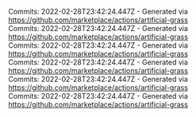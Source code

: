 Commits: 2022-02-28T23:42:24.447Z - Generated via https://github.com/marketplace/actions/artificial-grass
<br>
Commits: 2022-02-28T23:42:24.447Z - Generated via https://github.com/marketplace/actions/artificial-grass
<br>
Commits: 2022-02-28T23:42:24.447Z - Generated via https://github.com/marketplace/actions/artificial-grass
<br>
Commits: 2022-02-28T23:42:24.447Z - Generated via https://github.com/marketplace/actions/artificial-grass
<br>
Commits: 2022-02-28T23:42:24.447Z - Generated via https://github.com/marketplace/actions/artificial-grass
<br>
Commits: 2022-02-28T23:42:24.447Z - Generated via https://github.com/marketplace/actions/artificial-grass
<br>
